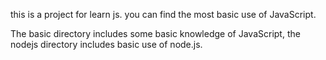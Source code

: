 this is a project for learn js. you can find the most basic use of JavaScript.

The basic directory includes some basic knowledge of JavaScript,
the nodejs directory includes basic use of node.js.
